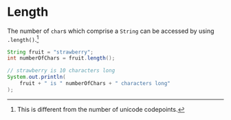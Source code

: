# Length

The number of `char`s which comprise a `String` can be accessed by using `.length()`.[^codepoints]

```java
String fruit = "strawberry";
int numberOfChars = fruit.length();

// strawberry is 10 characters long
System.out.println(
    fruit + " is " numberOfChars + " characters long"
);
```

[^codepoints]: This is different from the number of unicode codepoints.
